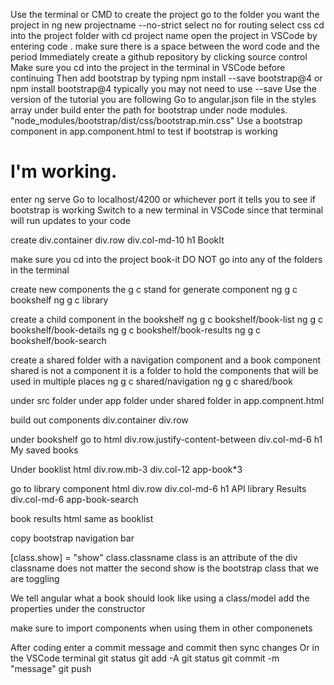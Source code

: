 Use the terminal or CMD to create the project
go to the folder you want the project in
ng new projectname --no-strict
select no for routing
select css
cd into the project folder with cd project name
open the project in VSCode by entering
code .
make sure there is a space between the word code and the period
Immediately create a github repository by clicking source control
Make sure you cd into the project in the terminal in VSCode before continuing
Then add bootstrap by typing
npm install --save bootstrap@4 or 
npm install bootstrap@4 
typically you may not need to use --save
Use the version of the tutorial you are following
Go to angular.json file
in the styles array under build enter the path for bootstrap under node modules. 
"node_modules/bootstrap/dist/css/bootstrap.min.css"
Use a bootstrap component in app.component.html to test if bootstrap is working
<div class="container">
  <div class="row">
    <div class="col-md-12">
      <h1>I'm working.</h1>
    </div>
  </div>
</div>

enter ng serve 
Go to localhost/4200 or whichever port it tells you to
see if bootstrap is working
Switch to a new terminal in VSCode since that terminal will run updates to your code

create
div.container
div.row
div.col-md-10
h1 BookIt

make sure you cd into the project book-it
DO NOT go into any of the folders in the terminal

create new components
the g c stand for generate component
ng g c bookshelf
ng g c library

create a child component in the bookshelf
ng g c bookshelf/book-list
ng g c bookshelf/book-details
ng g c bookshelf/book-results
ng g c bookshelf/book-search

create a shared folder with a navigation component and a book component
shared is not a component it is a folder to hold the components that will be used in multiple places
ng g c shared/navigation
ng g c shared/book

under src folder under app folder under shared folder
in app.compnent.html

build out components
div.container
<app-navigation>
div.row


under bookshelf go to html
div.row.justify-content-between
div.col-md-6
h1 My saved books
<app-book-list>

Under booklist html
div.row.mb-3
div.col-12
app-book*3

go to library component html
div.row
div.col-md-6
h1 API library Results
div.col-md-6
app-book-search

book results html
same as booklist

copy bootstrap navigation bar

[class.show] = "show"
class.classname
class is an attribute of the div
classname does not matter the second show is the bootstrap class that we are toggling

We tell angular what a book should look like using a class/model
add the properties under the constructor

make sure to import components when using them in other componenets

After coding enter a commit message and commit then sync changes
Or
in the VSCode terminal
git status
git add -A
git status
git commit -m "message"
git push
